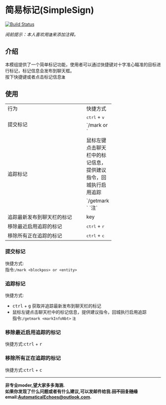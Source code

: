 # 简易标记(SimpleSign)
[![Build Status](https://img.shields.io/badge/MinecraftForge-1.19.x-brightgreen)](https://github.com/MinecraftForge/MinecraftForge?branch=1.20.x)

_阅前提示：本人喜欢用<span title="如果影响你观看就先给你道个歉啦！>-<" >**`注`**</span>来添加注释。_
## 介绍

本模组提供了一个简单标记功能，使用者可以通过快捷键对十字准心瞄准的目标进行标记，标记信息会发布到聊天框。  
按下快捷键或者点击标记信息<span title="点击标记信息提供的是建议指令，因为本质上是指令模组，点击完提交即可" >**`注`**</span>

## 使用

<table width="500" border="0" style="width:500pt;border-collapse:collapse;table-layout:fixed;">
   <colgroup><col width="239" style="mso-width-source:userset;mso-width-alt:7648;">
   <col width="72" style="width:54.00pt;">
   </colgroup><tbody><tr height="18" style="height:13.50pt;">
    <td class="xl65" height="18" width="239" style="height:13.50pt;width:179.25pt;" >行为</td>
    <td class="xl65" width="72" style="width:54.00pt;" >快捷方式</td>
   </tr>
   <tr height="18" style="height:13.50pt;">
    <td class="xl66" height="36" rowspan="2" style="height:27.00pt;border-right:none;border-bottom:none;" >提交标记</td>
    <td class="xl67" ><kbd>ctrl</kbd> + <kbd>v</kbd></td>
   </tr>
   <tr height="18" style="height:13.50pt;">
    <td class="xl67" >`/mark <blockpos> or <entity>`</td>
   </tr>
   <tr height="18" style="height:13.50pt;">
    <td class="xl68" height="18" rowspan="2" style="height:13.50pt;" >追踪标记</td>
    <td class="xl67" >鼠标左键点击聊天栏中的标记信息，提供建议指令，回城执行启用追踪</td>
   </tr>
   <tr height="18" style="height:13.50pt;">
    <td class="xl67" >`/getmark <markInfoNbt>` <span title="不建议手写，因为是NBT" >`注`</span></td>
   </tr>
   <tr height="18" style="height:13.50pt;">
    <td class="xl68" height="18" style="height:13.50pt;" >追踪最新发布到聊天栏的标记</td>
    <td class="xl67" >key</td>
   </tr>
   <tr height="18" style="height:13.50pt;">
    <td class="xl67" height="18" style="height:13.50pt;" >移除最近启用追踪的标记</td>
    <td class="xl67" ><kbd>ctrl</kbd> + <kbd>r</kbd></td>
   </tr>
   <tr height="18" style="height:13.50pt;">
    <td class="xl67" height="18" style="height:13.50pt;" >移除所有正在追踪的标记</td>
    <td class="xl67" ><kbd>ctrl</kbd> + <kbd>c</kbd></td>
   </tr>
  </tbody></table>

### 提交标记
 快捷方式:  
 指令:`/mark <blockpos> or <entity>`  

### 追踪标记
 快捷方式:  
 - <kbd>ctrl</kbd> + <kbd>g</kbd> 获取并追踪最新发布到聊天栏的标记  
 - 鼠标左键点击聊天栏中的标记信息，提供建议指令，回城执行启用追踪  
 指令:`/getmark <markInfoNbt>` <span title="不建议手写，因为是NBT" >`注`</span>  

### 移除最近启用追踪的标记
 快捷方式:<kbd>ctrl</kbd> + <kbd>r</kbd>  

### 移除所有正在追踪的标记
 快捷方式:<kbd>ctrl</kbd> + <kbd>c</kbd>  
___
**非专业moder,望大家多多海涵.  
如果你发现了什么问题或者有什么建议,可以发邮件给我.~~回不回复随缘~~  
email:AutomaticalEchoes@outlook.com.**
